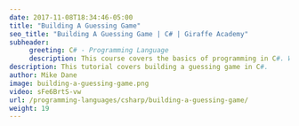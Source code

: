 ```yaml
---
date: 2017-11-08T18:34:46-05:00
title: "Building A Guessing Game"
seo_title: "Building A Guessing Game | C# | Giraffe Academy"
subheader:
     greeting: C# - Programming Language
     description: This course covers the basics of programming in C#. Work your way through the videos and we'll teach you everything you need to know to start your programming journey!
description: This tutorial covers building a guessing game in C#.
author: Mike Dane
image: building-a-guessing-game.png
video: sFe6BrtS-vw
url: /programming-languages/csharp/building-a-guessing-game/
weight: 19
---
```

